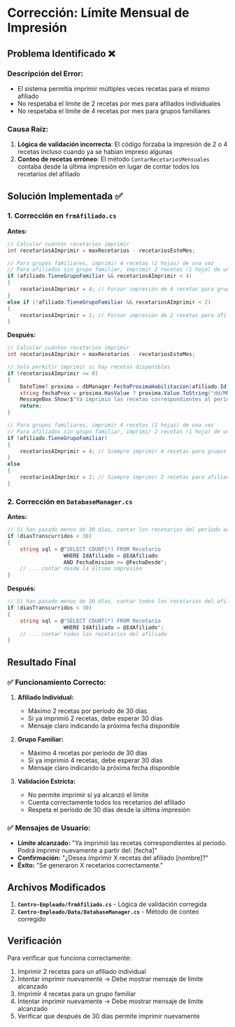 # Corrección: Límite Mensual de Impresión

## Problema Identificado ❌

### Descripción del Error:
- El sistema permitía imprimir múltiples veces recetas para el mismo afiliado
- No respetaba el límite de 2 recetas por mes para afiliados individuales
- No respetaba el límite de 4 recetas por mes para grupos familiares

### Causa Raíz:
1. **Lógica de validación incorrecta**: El código forzaba la impresión de 2 o 4 recetas incluso cuando ya se habían impreso algunas
2. **Conteo de recetas erróneo**: El método `ContarRecetariosMensuales` contaba desde la última impresión en lugar de contar todos los recetarios del afiliado

## Solución Implementada ✅

### 1. Corrección en `frmAfiliado.cs`

**Antes:**
```csharp
// Calcular cuántos recetarios imprimir
int recetariosAImprimir = maxRecetarios - recetariosEsteMes;

// Para grupos familiares, imprimir 4 recetas (2 hojas) de una vez
// Para afiliados sin grupo familiar, imprimir 2 recetas (1 hoja) de una vez
if (afiliado.TieneGrupoFamiliar && recetariosAImprimir < 4)
{
    recetariosAImprimir = 4; // Forzar impresión de 4 recetas para grupos familiares
}
else if (!afiliado.TieneGrupoFamiliar && recetariosAImprimir < 2)
{
    recetariosAImprimir = 2; // Forzar impresión de 2 recetas para afiliados individuales
}
```

**Después:**
```csharp
// Calcular cuántos recetarios imprimir
int recetariosAImprimir = maxRecetarios - recetariosEsteMes;

// Solo permitir imprimir si hay recetas disponibles
if (recetariosAImprimir <= 0)
{
    DateTime? proxima = dbManager.FechaProximaHabilitacion(afiliado.Id);
    string fechaProx = proxima.HasValue ? proxima.Value.ToString("dd/MM/yyyy") : "-";
    MessageBox.Show($"Ya imprimió las recetas correspondientes al período. Podrá imprimir nuevamente a partir del: {fechaProx}", "Aviso", MessageBoxButtons.OK, MessageBoxIcon.Information);
    return;
}

// Para grupos familiares, imprimir 4 recetas (2 hojas) de una vez
// Para afiliados sin grupo familiar, imprimir 2 recetas (1 hoja) de una vez
if (afiliado.TieneGrupoFamiliar)
{
    recetariosAImprimir = 4; // Siempre imprimir 4 recetas para grupos familiares
}
else
{
    recetariosAImprimir = 2; // Siempre imprimir 2 recetas para afiliados individuales
}
```

### 2. Corrección en `DatabaseManager.cs`

**Antes:**
```csharp
// Si han pasado menos de 30 días, contar los recetarios del período actual
if (diasTranscurridos < 30)
{
    string sql = @"SELECT COUNT(*) FROM Recetario 
                  WHERE IdAfiliado = @IdAfiliado 
                  AND FechaEmision >= @FechaDesde";
    // ... contar desde la última impresión
}
```

**Después:**
```csharp
// Si han pasado menos de 30 días, contar todos los recetarios del afiliado
if (diasTranscurridos < 30)
{
    string sql = @"SELECT COUNT(*) FROM Recetario 
                  WHERE IdAfiliado = @IdAfiliado";
    // ... contar todos los recetarios del afiliado
}
```

## Resultado Final

### ✅ Funcionamiento Correcto:

1. **Afiliado Individual:**
   - Máximo 2 recetas por período de 30 días
   - Si ya imprimió 2 recetas, debe esperar 30 días
   - Mensaje claro indicando la próxima fecha disponible

2. **Grupo Familiar:**
   - Máximo 4 recetas por período de 30 días
   - Si ya imprimió 4 recetas, debe esperar 30 días
   - Mensaje claro indicando la próxima fecha disponible

3. **Validación Estricta:**
   - No permite imprimir si ya alcanzó el límite
   - Cuenta correctamente todos los recetarios del afiliado
   - Respeta el período de 30 días desde la última impresión

### ✅ Mensajes de Usuario:

- **Límite alcanzado:** "Ya imprimió las recetas correspondientes al período. Podrá imprimir nuevamente a partir del: [fecha]"
- **Confirmación:** "¿Desea imprimir X recetas del afiliado [nombre]?"
- **Éxito:** "Se generaron X recetarios correctamente."

## Archivos Modificados

1. **`Centro-Empleado/frmAfiliado.cs`** - Lógica de validación corregida
2. **`Centro-Empleado/Data/DatabaseManager.cs`** - Método de conteo corregido

## Verificación

Para verificar que funciona correctamente:
1. Imprimir 2 recetas para un afiliado individual
2. Intentar imprimir nuevamente → Debe mostrar mensaje de límite alcanzado
3. Imprimir 4 recetas para un grupo familiar
4. Intentar imprimir nuevamente → Debe mostrar mensaje de límite alcanzado
5. Verificar que después de 30 días permite imprimir nuevamente
